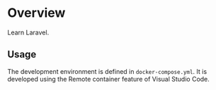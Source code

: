 # Overview

Learn Laravel.

## Usage

The development environment is defined in `docker-compose.yml`.
It is developed using the Remote container feature of Visual Studio Code.
